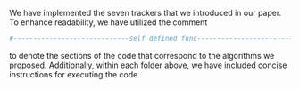We have implemented the seven trackers that we introduced in our paper. To enhance readability, we have utilized the comment 

```python
#-----------------------------self defined func----------------------------------------------- 
```

to denote the sections of the code that correspond to the algorithms we proposed. Additionally, within each folder above, we have included concise instructions for executing the code.

